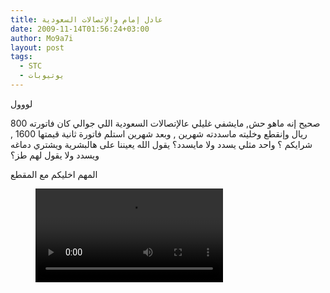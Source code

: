 ```yaml
---
title: عادل إمام والإتصالات السعودية
date: 2009-11-14T01:56:24+03:00
author: Mo9a7i
layout: post
tags:
  - STC
  - يوتيوبات
---
```

لووول

صحيح إنه ماهو حش, مايشفي غليلي عالإتصالات السعودية اللي جوالي كان فاتورته 800 ريال وإنقطع وخليته ماسددته شهرين , وبعد شهرين استلم فاتورة ثانية قيمتها 1600 , شرايكم ؟ واحد مثلي يسدد ولا مايسدد؟
يقول الله يعيننا على هالبشرية ويشتري دماغه ويسدد ولا يقول لهم طز؟

المهم اخليكم مع المقطع

<figure class="video_container">
  <video controls="true" allowfullscreen="true">
    <source src="/assets/files/2009/11/3adelSTC.mp4" type="video/mp4">
  </video>
</figure>
